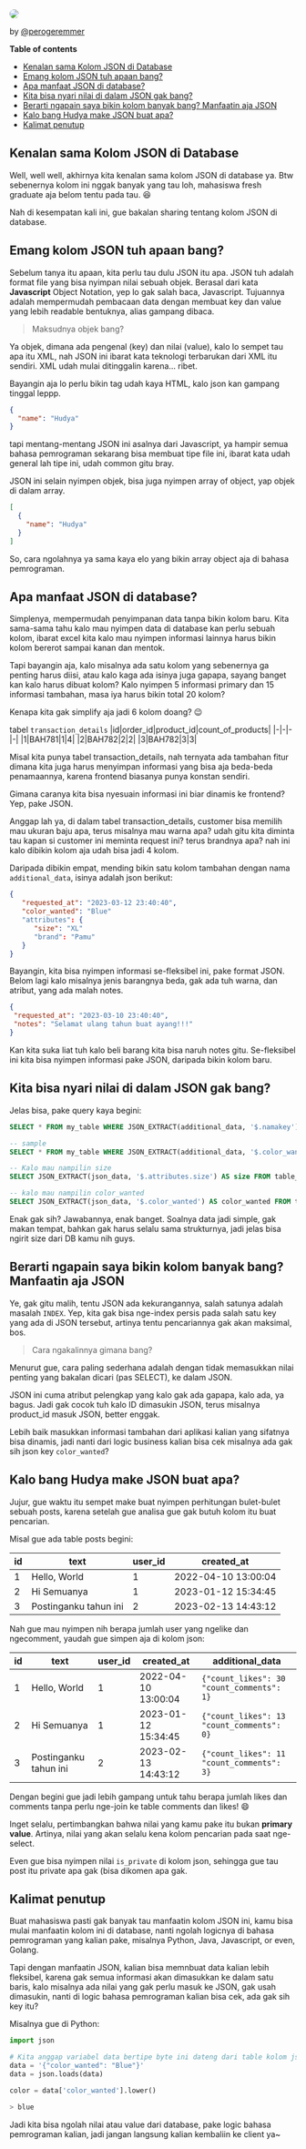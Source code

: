 <img src="assets/kenalan-sama-kolom-json/73761957-91d7-45a6-a9ce-a54f5aa48ccb.png" style="border-radius:10px;" />

<br/>

by [@perogeremmer](https://twitter.com/perogeremmer)

**Table of contents**

- [Kenalan sama Kolom JSON di Database](#kenalan-sama-kolom-json-di-database)
- [Emang kolom JSON tuh apaan bang?](#emang-kolom-json-tuh-apaan-bang)
- [Apa manfaat JSON di database?](#apa-manfaat-json-di-database)
- [Kita bisa nyari nilai di dalam JSON gak bang?](#kita-bisa-nyari-nilai-di-dalam-json-gak-bang)
- [Berarti ngapain saya bikin kolom banyak bang? Manfaatin aja JSON](#berarti-ngapain-saya-bikin-kolom-banyak-bang-manfaatin-aja-json)
- [Kalo bang Hudya make JSON buat apa?](#kalo-bang-hudya-make-json-buat-apa)
- [Kalimat penutup](#kalimat-penutup)

## Kenalan sama Kolom JSON di Database

Well, well well, akhirnya kita kenalan sama kolom JSON di database ya. Btw sebenernya kolom ini nggak banyak yang tau loh, mahasiswa fresh graduate aja belom tentu pada tau. 😆

Nah di kesempatan kali ini, gue bakalan sharing tentang kolom JSON di database.

## Emang kolom JSON tuh apaan bang?

Sebelum tanya itu apaan, kita perlu tau dulu JSON itu apa. JSON tuh adalah format file yang bisa nyimpan nilai sebuah objek. Berasal dari kata **Javascript** Object Notation, yep lo gak salah baca, Javascript. Tujuannya adalah mempermudah pembacaan data dengan membuat key dan value yang lebih readable bentuknya, alias gampang dibaca.

> Maksudnya objek bang?

Ya objek, dimana ada pengenal (key) dan nilai (value), kalo lo sempet tau apa itu XML, nah JSON ini ibarat kata teknologi terbarukan dari XML itu sendiri. XML udah mulai ditinggalin karena... ribet.

Bayangin aja lo perlu bikin tag udah kaya HTML, kalo json kan gampang tinggal leppp.

```JSON
{
  "name": "Hudya"
}
```

tapi mentang-mentang JSON ini asalnya dari Javascript, ya hampir semua bahasa pemrograman sekarang bisa membuat tipe file ini, ibarat kata udah general lah tipe ini, udah common gitu bray.

JSON ini selain nyimpen objek, bisa juga nyimpen array of object, yap objek di dalam array.

```JSON
[
  {
    "name": "Hudya"
  }
]
```

So, cara ngolahnya ya sama kaya elo yang bikin array object aja di bahasa pemrograman.

## Apa manfaat JSON di database?

Simplenya, mempermudah penyimpanan data tanpa bikin kolom baru. Kita sama-sama tahu kalo mau nyimpen data di database kan perlu sebuah kolom, ibarat excel kita kalo mau nyimpen informasi lainnya harus bikin kolom bererot sampai kanan dan mentok.

Tapi bayangin aja, kalo misalnya ada satu kolom yang sebenernya ga penting harus diisi, atau kalo kaga ada isinya juga gapapa, sayang banget kan kalo harus dibuat kolom? Kalo nyimpen 5 informasi primary dan 15 informasi tambahan, masa iya harus bikin total 20 kolom?

Kenapa kita gak simplify aja jadi 6 kolom doang? 😉

tabel `transaction_details`
|id|order_id|product_id|count_of_products|
|-|-|-|-|
|1|BAH781|1|4|
|2|BAH782|2|2|
|3|BAH782|3|3|

Misal kita punya tabel transaction_details, nah ternyata ada tambahan fitur dimana kita juga harus menyimpan informasi yang bisa aja beda-beda penamaannya, karena frontend biasanya punya konstan sendiri.

Gimana caranya kita bisa nyesuain informasi ini biar dinamis ke frontend? Yep, pake JSON.

Anggap lah ya, di dalam tabel transaction_details, customer bisa memilih mau ukuran baju apa, terus misalnya mau warna apa? udah gitu kita diminta tau kapan si customer ini meminta request ini? terus brandnya apa? nah ini kalo dibikin kolom aja udah bisa jadi 4 kolom.

Daripada dibikin empat, mending bikin satu kolom tambahan dengan nama `additional_data`, isinya adalah json berikut:

```json
{
   "requested_at": "2023-03-12 23:40:40", 
   "color_wanted": "Blue"
   "attributes": {
      "size": "XL"
      "brand": "Pamu"
   }
}
```

Bayangin, kita bisa nyimpen informasi se-fleksibel ini, pake format JSON. Belom lagi kalo misalnya jenis barangnya beda, gak ada tuh warna, dan atribut, yang ada malah notes.

```JSON
{
 "requested_at": "2023-03-10 23:40:40", 
 "notes": "Selamat ulang tahun buat ayang!!!"
}
```

Kan kita suka liat tuh kalo beli barang kita bisa naruh notes gitu. Se-fleksibel ini kita bisa nyimpen informasi pake JSON, daripada bikin kolom baru.

## Kita bisa nyari nilai di dalam JSON gak bang?

Jelas bisa, pake query kaya begini:

```SQL
SELECT * FROM my_table WHERE JSON_EXTRACT(additional_data, '$.namakey') = 'pencarian';

-- sample
SELECT * FROM my_table WHERE JSON_EXTRACT(additional_data, '$.color_wanted') = 'search_term';

-- Kalo mau nampilin size
SELECT JSON_EXTRACT(json_data, '$.attributes.size') AS size FROM table_name;

-- kalo mau nampilin color_wanted
SELECT JSON_EXTRACT(json_data, '$.color_wanted') AS color_wanted FROM table_name;
```

Enak gak sih? Jawabannya, enak banget. Soalnya data jadi simple, gak makan tempat, bahkan gak harus selalu sama strukturnya, jadi jelas bisa ngirit size dari DB kamu nih guys.

## Berarti ngapain saya bikin kolom banyak bang? Manfaatin aja JSON

Ye, gak gitu malih, tentu JSON ada kekurangannya, salah satunya adalah masalah `INDEX`. Yep, kita gak bisa nge-index persis pada salah satu key yang ada di JSON tersebut, artinya tentu pencariannya gak akan maksimal, bos.

> Cara ngakalinnya gimana bang?

Menurut gue, cara paling sederhana adalah dengan tidak memasukkan nilai penting yang bakalan dicari (pas SELECT), ke dalam JSON.

JSON ini cuma atribut pelengkap yang kalo gak ada gapapa, kalo ada, ya bagus. Jadi gak cocok tuh kalo ID dimasukin JSON, terus misalnya product_id masuk JSON, better enggak.

Lebih baik masukkan informasi tambahan dari aplikasi kalian yang sifatnya bisa dinamis, jadi nanti dari logic business kalian bisa cek misalnya ada gak sih json key `color_wanted`?

## Kalo bang Hudya make JSON buat apa?

Jujur, gue waktu itu sempet make buat nyimpen perhitungan bulet-bulet sebuah posts, karena setelah gue analisa gue gak butuh kolom itu buat pencarian.

Misal gue ada table posts begini:

|id|text|user_id|created_at|
|-|-|-|-|
|1|Hello, World|1|2022-04-10 13:00:04|
|2|Hi Semuanya|1|2023-01-12 15:34:45|
|3|Postinganku tahun ini|2|2023-02-13 14:43:12|

Nah gue mau nyimpen nih berapa jumlah user yang ngelike dan ngecomment, yaudah gue simpen aja di kolom json:

|id|text|user_id|created_at|additional_data|
|-|-|-|-|-|
|1|Hello, World|1|2022-04-10 13:00:04|`{"count_likes": 30 "count_comments": 1}`|
|2|Hi Semuanya|1|2023-01-12 15:34:45|`{"count_likes": 13 "count_comments": 0}`|
|3|Postinganku tahun ini|2|2023-02-13 14:43:12|`{"count_likes": 11 "count_comments": 3}`|

Dengan begini gue jadi lebih gampang untuk tahu berapa jumlah likes dan comments tanpa perlu nge-join ke table comments dan likes! 😄

Inget selalu, pertimbangkan bahwa nilai yang kamu pake itu bukan **primary value**. Artinya, nilai yang akan selalu kena kolom pencarian pada saat nge-select.

Even gue bisa nyimpen nilai `is_private` di kolom json, sehingga gue tau post itu private apa gak (bisa dikomen apa gak.

## Kalimat penutup

Buat mahasiswa pasti gak banyak tau manfaatin kolom JSON ini, kamu bisa mulai manfaatin kolom ini di database, nanti ngolah logicnya di bahasa pemrograman yang kalian pake, misalnya Python, Java, Javascript, or even, Golang.

Tapi dengan manfaatin JSON, kalian bisa memnbuat data kalian lebih fleksibel, karena gak semua informasi akan dimasukkan ke dalam satu baris, kalo misalnya ada nilai yang gak perlu masuk ke JSON, gak usah dimasukin, nanti di logic bahasa pemrograman kalian bisa cek, ada gak sih key itu?

Misalnya gue di Python:

```python
import json

# Kita anggap variabel data bertipe byte ini dateng dari table kolom json
data = '{"color_wanted": "Blue"}'
data = json.loads(data)

color = data['color_wanted'].lower()

> blue
```

Jadi kita bisa ngolah nilai atau value dari database, pake logic bahasa pemrograman kalian, jadi jangan langsung kalian kembaliin ke client ya~